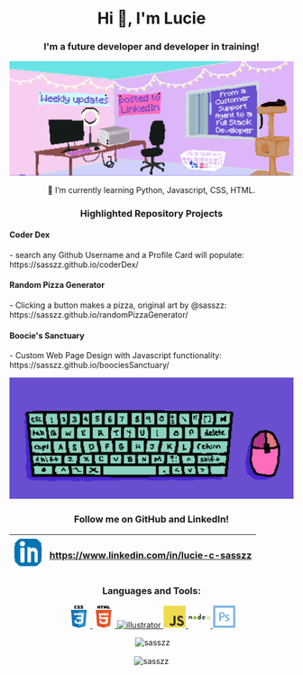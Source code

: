 <h1 align="center">Hi 👋, I'm Lucie</h1>
<h3 align="center">I'm a future developer and developer in training!</h3>

<img src="pixel-artroom.jpg" alt="Pixel Art Room">
<p align="center">🌱 I’m currently learning Python, Javascript, CSS, HTML.</p>
<h3 align="center">Highlighted Repository Projects</h3>
<h4>Coder Dex</h4> <p> - search any Github Username and a Profile Card will populate: https://sasszz.github.io/coderDex/</p>
<h4>Random Pizza Generator</h4> <p> - Clicking a button makes a pizza, original art by @sasszz: https://sasszz.github.io/randomPizzaGenerator/</p>
<h4>Boocie's Sanctuary</h4> <p> - Custom Web Page Design with Javascript functionality: https://sasszz.github.io/boociesSanctuary/</p>

<img src="pixel-art-keyboard.gif" alt="Pixel Art Keyboard Gif">

<h3 align="center">Follow me on GitHub and LinkedIn!</h3>

| <img src="pixel-art-linked-in.png" alt="Linked In Icon" width=50 height=50> | <h3>https://www.linkedin.com/in/lucie-c-sasszz</h3>|
|-----------------------------------------------------------------------------|--------------------------------------------|

<h3 align="center">Languages and Tools:</h3>
<p align="center"> 
  <a href="https://www.w3schools.com/css/" target="_blank" rel="noreferrer"> <img src="https://raw.githubusercontent.com/devicons/devicon/master/icons/css3/css3-original-wordmark.svg" alt="css3" width="40" height="40"/> </a> <a href="https://www.w3.org/html/" target="_blank" rel="noreferrer"> <img src="https://raw.githubusercontent.com/devicons/devicon/master/icons/html5/html5-original-wordmark.svg" alt="html5" width="40" height="40"/> </a> <a href="https://www.adobe.com/in/products/illustrator.html" target="_blank" rel="noreferrer"> <img src="https://www.vectorlogo.zone/logos/adobe_illustrator/adobe_illustrator-icon.svg" alt="illustrator" width="40" height="40"/> </a> <a href="https://developer.mozilla.org/en-US/docs/Web/JavaScript" target="_blank" rel="noreferrer"> <img src="https://raw.githubusercontent.com/devicons/devicon/master/icons/javascript/javascript-original.svg" alt="javascript" width="40" height="40"/> </a> <a href="https://nodejs.org" target="_blank" rel="noreferrer"> <img src="https://raw.githubusercontent.com/devicons/devicon/master/icons/nodejs/nodejs-original-wordmark.svg" alt="nodejs" width="40" height="40"/> </a> <a href="https://www.photoshop.com/en" target="_blank" rel="noreferrer"> <img src="https://raw.githubusercontent.com/devicons/devicon/master/icons/photoshop/photoshop-line.svg" alt="photoshop" width="40" height="40"/> </a> 
</p>

<p align="center">&nbsp;<img src="https://github-readme-stats.vercel.app/api?username=sasszz&show_icons=true&locale=en" alt="sasszz" /></p>

<p align="center"><img align="center" src="https://github-readme-streak-stats.herokuapp.com/?user=sasszz&" alt="sasszz" /></p>
